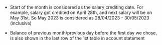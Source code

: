 * Start of the month is considered as the salary crediting date. For example,
  salary got credited on April 28th, and next salary will be on May 31st.
  So May 2023 is considered as 28/04/2023 - 30/05/2023 (inclusive)

* Balance of previous month/previous day before the first day we chose, is also
  shown in the last row of the 1st table in account statement

